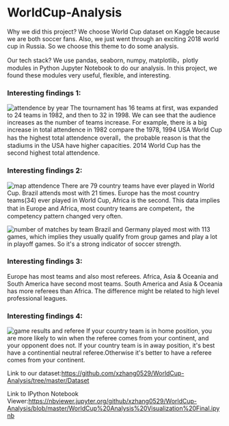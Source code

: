 # WorldCup-Analysis

Why we did this project? We choose World Cup dataset on Kaggle because we are both soccer fans. Also, we just went through an exciting 2018 world cup in Russia. So we choose this theme to do some analysis.

Our tech stack? We use pandas, seaborn, numpy, matplotlib，plotly modules in Python Jupyter Notebook to do our analysis. In this project, we found these modules very useful, flexible, and interesting. 

### Interesting findings 1:
![attendence by year](https://user-images.githubusercontent.com/32447999/43353521-8d7784f6-91ef-11e8-94c9-e1c64d82f9c5.png)
The tournament has 16 teams at first, was expanded to 24 teams in 1982, and then to 32 in 1998. We can see that the audience increases as the number of teams increase. For example, there is a big increase in total attendence in 1982 compare the 1978, 1994 USA World Cup has the highest total attendence overall，the probable reason is that the stadiums in the USA have higher capacities. 2014 World Cup has the second highest total attendence.

### Interesting findings 2:
![map attendence](https://user-images.githubusercontent.com/32447999/43353541-f8896eb2-91ef-11e8-9eb6-0361763c1d56.png)
There are 79 country teams have ever played in World Cup.
Brazil attends most with 21 times.
Europe has the most country teams(34) ever played in World Cup, Africa is the second. This data implies that in Europe and Africa, most country teams are competent，the competency pattern changed very often.

![number of matches by team](https://user-images.githubusercontent.com/32447999/43353557-291bc78c-91f0-11e8-8524-0aebfb3d53d8.png)
Brazil and Germany played most with 113 games, which implies they usually qualify from group games and play a lot in playoff games. So it's a strong indicator of soccer strength.

### Interesting findings 3:
Europe has most teams and also most referees.
Africa, Asia & Oceania and South America have second most teams.
South America and Asia & Oceania has more referees than Africa. The difference might be related to high level professional leagues.

### Interesting findings 4:
![game results and referee](https://user-images.githubusercontent.com/32447999/43353581-8728efee-91f0-11e8-9a26-31d9b0ec5223.png)
If your country team is in home position, you are more likely to win when the referee comes from your continent, and your opponent does not.
If your country team is in away position, it's best have a continential neutral referee.Otherwise it's better to have a referee comes from your continent.

Link to our dataset:https://github.com/xzhang0529/WorldCup-Analysis/tree/master/Dataset

Link to IPython Notebook Viewer:https://nbviewer.jupyter.org/github/xzhang0529/WorldCup-Analysis/blob/master/WorldCup%20Analysis%20Visualization%20Final.ipynb


